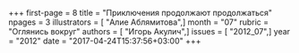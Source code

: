 +++
first-page = 8
title = "Приключения продолжают продолжаться"
npages = 3
illustrators = [ "Алие Аблямитова",]
month = "07"
rubric = "Оглянись вокруг"
authors = [ "Игорь Акулич",]
issues = [ "2012_07",]
year = "2012"
date = "2017-04-24T15:37:56+03:00"
+++
